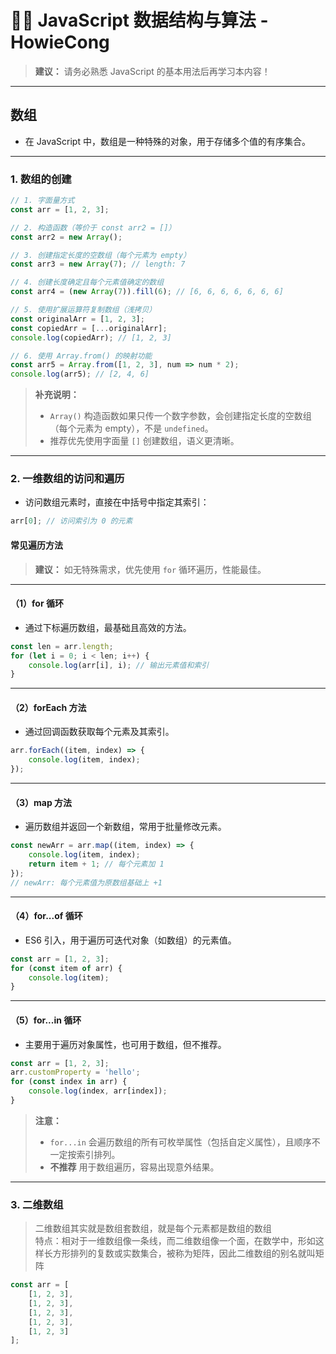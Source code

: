 # 🧑‍💻 JavaScript 数据结构与算法 - HowieCong

> **建议：** 请务必熟悉 JavaScript 的基本用法后再学习本内容！

---

## 数组

- 在 JavaScript 中，数组是一种特殊的对象，用于存储多个值的有序集合。

---

### 1. 数组的创建

```js
// 1. 字面量方式
const arr = [1, 2, 3];

// 2. 构造函数（等价于 const arr2 = []）
const arr2 = new Array();

// 3. 创建指定长度的空数组（每个元素为 empty）
const arr3 = new Array(7); // length: 7

// 4. 创建长度确定且每个元素值确定的数组
const arr4 = (new Array(7)).fill(6); // [6, 6, 6, 6, 6, 6, 6]

// 5. 使用扩展运算符复制数组（浅拷贝）
const originalArr = [1, 2, 3];
const copiedArr = [...originalArr];
console.log(copiedArr); // [1, 2, 3]

// 6. 使用 Array.from() 的映射功能
const arr5 = Array.from([1, 2, 3], num => num * 2);
console.log(arr5); // [2, 4, 6]
```

> **补充说明：**  
> - `Array()` 构造函数如果只传一个数字参数，会创建指定长度的空数组（每个元素为 empty），不是 `undefined`。  
> - 推荐优先使用字面量 `[]` 创建数组，语义更清晰。

---

### 2. 一维数组的访问和遍历

- 访问数组元素时，直接在中括号中指定其索引：

```js
arr[0]; // 访问索引为 0 的元素
```

#### 常见遍历方法

> **建议：** 如无特殊需求，优先使用 `for` 循环遍历，性能最佳。

---

#### （1）for 循环

- 通过下标遍历数组，最基础且高效的方法。

```js
const len = arr.length;
for (let i = 0; i < len; i++) {
    console.log(arr[i], i); // 输出元素值和索引
}
```

---

#### （2）forEach 方法

- 通过回调函数获取每个元素及其索引。

```js
arr.forEach((item, index) => {
    console.log(item, index);
});
```

---

#### （3）map 方法

- 遍历数组并返回一个新数组，常用于批量修改元素。

```js
const newArr = arr.map((item, index) => {
    console.log(item, index);
    return item + 1; // 每个元素加 1
});
// newArr: 每个元素值为原数组基础上 +1
```

---

#### （4）for...of 循环

- ES6 引入，用于遍历可迭代对象（如数组）的元素值。

```js
const arr = [1, 2, 3];
for (const item of arr) {
    console.log(item);
}
```

---

#### （5）for...in 循环

- 主要用于遍历对象属性，也可用于数组，但不推荐。

```js
const arr = [1, 2, 3];
arr.customProperty = 'hello';
for (const index in arr) {
    console.log(index, arr[index]);
}
```

> **注意：**  
> - `for...in` 会遍历数组的所有可枚举属性（包括自定义属性），且顺序不一定按索引排列。  
> - **不推荐** 用于数组遍历，容易出现意外结果。

---

### 3. 二维数组

> 二维数组其实就是数组套数组，就是每个元素都是数组的数组  
> 特点：相对于一维数组像一条线，而二维数组像一个面，在数学中，形如这样长方形排列的复数或实数集合，被称为矩阵，因此二维数组的别名就叫矩阵

```js
const arr = [
    [1, 2, 3],
    [1, 2, 3],
    [1, 2, 3],
    [1, 2, 3],
    [1, 2, 3]
];
```
